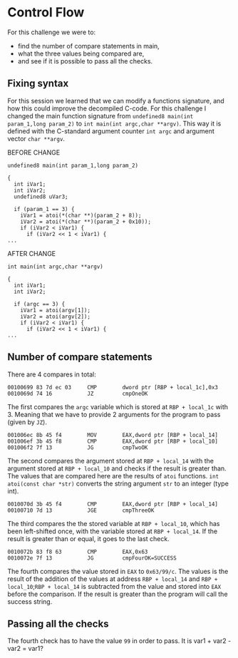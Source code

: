 # Control Flow
For this challenge we were to:
- find the number of compare statements in main, 
- what the three values being compared are, 
- and see if it is possible to pass all the checks. 

## Fixing syntax
For this session we learned that we can modify a functions signature, and how this could improve the decompiled C-code. 
For this challenge I changed the main function signature from ```undefined8 main(int param_1,long param_2)``` to ```int main(int argc,char **argv)```. 
This way it is defined with the C-standard argument counter ```int argc``` and argument vector ```char **argv```.

BEFORE CHANGE
```
undefined8 main(int param_1,long param_2)

{
  int iVar1;
  int iVar2;
  undefined8 uVar3;
  
  if (param_1 == 3) {
    iVar1 = atoi(*(char **)(param_2 + 8));
    iVar2 = atoi(*(char **)(param_2 + 0x10));
    if (iVar2 < iVar1) {
      if (iVar2 << 1 < iVar1) {
...
```
AFTER CHANGE
```
int main(int argc,char **argv)

{
  int iVar1;
  int iVar2;
  
  if (argc == 3) {
    iVar1 = atoi(argv[1]);
    iVar2 = atoi(argv[2]);
    if (iVar2 < iVar1) {
      if (iVar2 << 1 < iVar1) {
...
```
## Number of compare statements
There are 4 compares in total:
```        
00100699 83 7d ec 03     CMP        dword ptr [RBP + local_1c],0x3
0010069d 74 16           JZ         cmpOneOK
```
The first compares the ```argc``` variable which is stored at ```RBP + local_1c``` with 3. Meaning that we have to provide 2 arguments for the program to pass (given by ```JZ```). 
```       
001006ec 8b 45 f4        MOV        EAX,dword ptr [RBP + local_14]
001006ef 3b 45 f8        CMP        EAX,dword ptr [RBP + local_10]
001006f2 7f 13           JG         cmpTwoOK
```
The second compares the argument stored at ```RBP + local_14``` with the argument stored at ```RBP + local_10``` and checks if the result is greater than. The values that are compared here are the results of ```atoi``` functions. ```int atoi(const char *str)``` converts the string argument ```str``` to an integer (type int).
```
0010070d 3b 45 f4        CMP        EAX,dword ptr [RBP + local_14]
00100710 7d 13           JGE        cmpThreeOK
```
The third compares the the stored variable at ```RBP + local_10```, which has been left-shifted once, with the variable stored at ```RBP + local_14```. If the result is greater than or equal, it goes to the last check.
```
0010072b 83 f8 63        CMP        EAX,0x63
0010072e 7f 13           JG         cmpFourOK=SUCCESS
```
The fourth compares the value stored in ```EAX``` to ```0x63/99/c```. The values is the result of the addition of the values at address ```RBP + local_14``` and ```RBP + local_10```;```RBP + local_14``` is subtracted from the value and stored into ```EAX``` before the comparison. If the result is greater than the program will call the success string. 

## Passing all the checks
The fourth check has to have the value ```99``` in order to pass. It is var1 + var2 - var2 = var1? 
